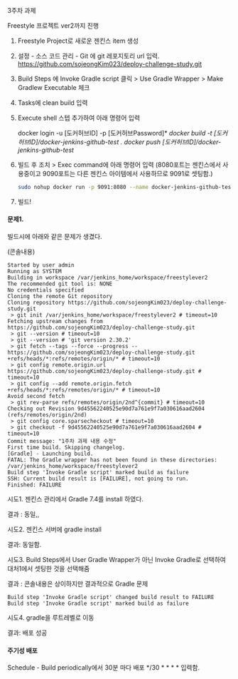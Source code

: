 3주차 과제

Freestyle 프로젝트 ver2까지 진행

1. Freestyle Project로 새로운 젠킨스 item 생성

2. 설정 - 소스 코드 관리 - Git 에 git 레포지토리 url  입력. https://github.com/sojeongKim023/deploy-challenge-study.git

3. Build Steps 에 Invoke Gradle script 클릭 > Use Gradle Wrapper >  Make Gradlew Executable 체크

4. Tasks에 clean build 입력

5. Execute shell 스텝 추가하여 아래 명령어 입력

   docker login -u [도커허브ID] -p [도커허브Password]*
   *docker build -t [도커허브ID]/docker-jenkins-github-test .*
   *docker push [도커허브ID]/docker-jenkins-github-test*

6. 빌드 후 조치 > Exec command에 아래 명령어 입력 (8080포트는 젠킨스에서 사용중이고 9090포트는 다른 젠킨스 아이템에서 사용하므로 9091로 셋팅함.)

   ```bash
   sudo nohup docker run -p 9091:8080 --name docker-jenkins-github-test ksojeong23/docker-jenkins-github-test > /dev/null 2>&1 &
   ```

7. 빌드! 



#### 문제1.

빌드시에 아래와 같은 문제가 생겼다. 

(콘솔내용)

```
Started by user admin
Running as SYSTEM
Building in workspace /var/jenkins_home/workspace/freestylever2
The recommended git tool is: NONE
No credentials specified
Cloning the remote Git repository
Cloning repository https://github.com/sojeongKim023/deploy-challenge-study.git
 > git init /var/jenkins_home/workspace/freestylever2 # timeout=10
Fetching upstream changes from https://github.com/sojeongKim023/deploy-challenge-study.git
 > git --version # timeout=10
 > git --version # 'git version 2.30.2'
 > git fetch --tags --force --progress -- https://github.com/sojeongKim023/deploy-challenge-study.git +refs/heads/*:refs/remotes/origin/* # timeout=10
 > git config remote.origin.url https://github.com/sojeongKim023/deploy-challenge-study.git # timeout=10
 > git config --add remote.origin.fetch +refs/heads/*:refs/remotes/origin/* # timeout=10
Avoid second fetch
 > git rev-parse refs/remotes/origin/2nd^{commit} # timeout=10
Checking out Revision 9d45562240525e90d7a761e9f7a030616aad2604 (refs/remotes/origin/2nd)
 > git config core.sparsecheckout # timeout=10
 > git checkout -f 9d45562240525e90d7a761e9f7a030616aad2604 # timeout=10
Commit message: "1주차 과제 내용 수정"
First time build. Skipping changelog.
[Gradle] - Launching build.
FATAL: The Gradle wrapper has not been found in these directories: /var/jenkins_home/workspace/freestylever2
Build step 'Invoke Gradle script' marked build as failure
SSH: Current build result is [FAILURE], not going to run.
Finished: FAILURE
```



시도1. 젠킨스 관리에서 Gradle 7.4를 install 하였다. 

결과 : 동일,,

시도2. 젠킨스 서버에 gradle install

결과: 동일함.

시도3. Build Steps에서 User Gradle Wrapper가 아닌 Invoke Gradle로 선택하여 대처1에서 셋팅한 것을 선택해줌

결과 :  콘솔내용은 상이하지만 결과적으로 Gradle 문제

```
Build step 'Invoke Gradle script' changed build result to FAILURE
Build step 'Invoke Gradle script' marked build as failure
```

시도4.  gradle을 루트레벨로 이동

결과: 배포 성공





#### 주기성 배포

Schedule - Build periodically에서 30분 마다 배포 */30 * * * * 입력함.